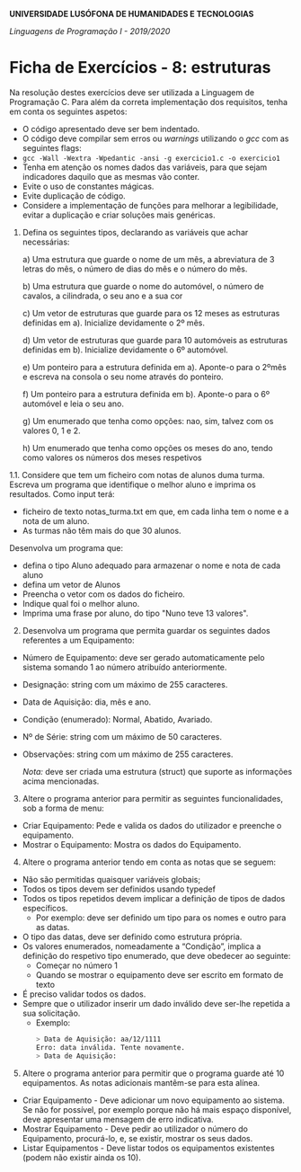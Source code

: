 **UNIVERSIDADE LUSÓFONA DE HUMANIDADES E TECNOLOGIAS**

*Linguagens de Programação I - 2019/2020*

# Ficha de Exercícios - 8: estruturas

Na resolução destes exercícios deve ser utilizada a Linguagem de Programação C. Para além da correta implementação dos requisitos, tenha em conta os seguintes aspetos:

- O código apresentado deve ser bem indentado. 
- O código deve compilar sem erros ou *warnings* utilizando o *gcc* com as seguintes flags:
- `gcc -Wall -Wextra -Wpedantic -ansi -g exercicio1.c -o exercicio1`
- Tenha em atenção os nomes dados das variáveis, para que sejam indicadores daquilo que as mesmas vão conter.
- Evite o uso de constantes mágicas. 
- Evite duplicação de código. 
- Considere a implementação de funções para melhorar a legibilidade, evitar a duplicação e criar soluções mais genéricas.

1.	Defina os seguintes tipos, declarando as variáveis que achar necessárias:

	a) Uma estrutura que guarde o nome de um mês, a abreviatura de 3 letras do mês, o número de dias do mês e o número do mês.
		
	b)	Uma estrutura que guarde o nome do automóvel, o número de cavalos, a cilindrada, o seu ano e a sua cor
	
	c)	Um vetor de estruturas que guarde para os 12 meses as estruturas definidas em a). Inicialize devidamente o 2º mês.
	
	d)	Um vetor de estruturas que guarde para 10 automóveis as estruturas definidas em b). Inicialize devidamente o 6º automóvel.
	
	e)	Um ponteiro para a estrutura definida em a). Aponte-o para o 2ºmês e escreva na consola o seu nome através do ponteiro.
	
	f)	Um ponteiro para a estrutura definida em b). Aponte-o para o 6º automóvel e leia o seu ano.
	
	g)	Um enumerado que tenha como opções: nao, sim, talvez com os valores 0, 1 e 2.
	
	h)	Um enumerado que tenha como opções os meses do ano, tendo como valores os números dos meses respetivos

1.1.    Considere que tem um ficheiro com notas de alunos duma turma. Escreva um programa que identifique o melhor aluno e imprima os resultados. 
Como input terá:
* ficheiro de texto notas_turma.txt em que, em cada linha tem o nome e a nota de um aluno. 
* As turmas não têm mais do que 30 alunos.

Desenvolva um programa que:
* defina o tipo Aluno adequado para armazenar o nome e nota de cada aluno
* defina um vetor de Alunos
* Preencha o vetor com os dados do ficheiro.
* Indique qual foi o melhor aluno.
* Imprima uma frase por aluno, do tipo "Nuno teve 13 valores".

2.	Desenvolva um programa que permita guardar os seguintes dados referentes a um Equipamento: 
- Número de Equipamento: deve ser gerado automaticamente pelo sistema somando 1 ao número atribuído anteriormente.  
- Designação: string com um máximo de 255 caracteres.
- Data de Aquisição: dia, mês e ano.  
- Condição (enumerado): Normal, Abatido, Avariado.  
- Nº de Série: string com um máximo de 50 caracteres.
- Observações: string com um máximo de 255 caracteres.

	*Nota:* deve ser criada uma estrutura (struct) que suporte as informações acima mencionadas.

3.	Altere o programa anterior para permitir as seguintes funcionalidades, sob a forma de menu:
- Criar Equipamento:  Pede e valida os dados do utilizador e preenche o equipamento. 
- Mostrar o Equipamento: Mostra os dados do Equipamento.

4.	 Altere o programa anterior tendo em conta as notas que se seguem:  
- Não são permitidas quaisquer variáveis globais;  
- Todos os tipos devem ser definidos usando typedef
- Todos os tipos repetidos devem implicar a definição de tipos de dados específicos.   
	- Por exemplo: deve ser definido um tipo para os nomes e outro para as datas.  
- O tipo das datas, deve ser definido como estrutura própria.  
- Os valores enumerados, nomeadamente a “Condição”, implica a definição do respetivo tipo enumerado, que deve obedecer ao seguinte:   
	- Começar no número 1
	- Quando se mostrar o equipamento deve ser escrito em formato de texto 
- É preciso validar todos os dados.
- Sempre que o utilizador inserir um dado inválido deve ser­-lhe repetida a sua solicitação.
	- Exemplo:  
		```bash
		> Data de Aquisição: aa/12/1111
		Erro: data inválida. Tente novamente.  
		> Data de Aquisição: 
		```
5.	 Altere o programa anterior para permitir que o programa guarde até 10 equipamentos. As notas adicionais mantêm-se para esta alínea.
- Criar Equipamento - Deve adicionar um novo equipamento ao sistema. Se não for possível, por exemplo porque não há mais espaço disponível, deve apresentar uma mensagem de erro indicativa. 
- Mostrar Equipamento - Deve pedir ao utilizador o número do Equipamento, procurá-lo, e, se existir, mostrar os seus dados.
- Listar Equipamentos - Deve listar todos os equipamentos existentes (podem não existir ainda os 10).
